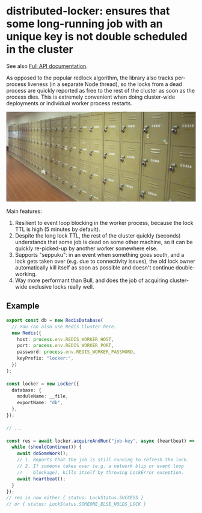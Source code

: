 # distributed-locker: ensures that some long-running job with an unique key is not double scheduled in the cluster

See also [Full API documentation](https://github.com/clickup/distributed-locker/blob/master/docs/modules.md).

As opposed to the popular redlock algorithm, the library also tracks per-process
liveness (in a separate Node thread), so the locks from a dead process are
quickly reported as free to the rest of the cluster as soon as the process dies.
This is extremely convenient when doing cluster-wide deployments or individual
worker process restarts.

<img src="README.jpg" />

Main features:

1. Resilient to event loop blocking in the worker process, because the lock TTL
   is high (5 minutes by default).
2. Despite the long lock TTL, the rest of the cluster quickly (seconds)
   understands that some job is dead on some other machine, so it can be quickly
   re-picked-up by another worker somewhere else.
3. Supports "seppuku": in an event when something goes south, and a lock gets
   taken over (e.g. due to connectivity issues), the old lock owner
   automatically kill itself as soon as possible and doesn't continue
   double-working.
4. Way more performant than Bull, and does the job of acquiring cluster-wide
   exclusive locks really well.

## Example

```ts
export const db = new RedisDatabase(
  // You can also use Redis Cluster here.
  new Redis({
    host: process.env.REDIS_WORKER_HOST,
    port: process.env.REDIS_WORKER_PORT,
    password: process.env.REDIS_WORKER_PASSWORD,
    keyPrefix: "locker:",
  })
);

const locker = new Locker({
  database: {
    moduleName: __file,
    exportName: "db",
  },
});

// ...

const res = await locker.acquireAndRun("job-key", async (heartbeat) => {
  while (shouldContinue()) {
    await doSomeWork();
    // 1. Reports that the job is still running to refresh the lock.
    // 2. If someone takes over (e.g. a network blip or event loop
    //    blockage), kills itself by throwing LockError exception.
    await heartbeat();
  }
});
// res is now either { status: LockStatus.SUCCESS } 
// or { status: LockStatus.SOMEONE_ELSE_HOLDS_LOCK }
```
